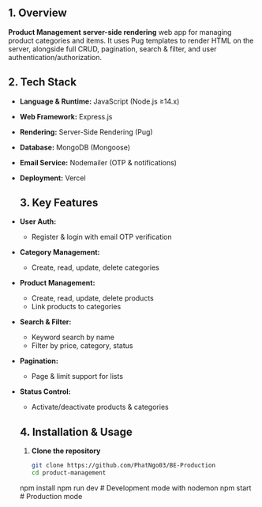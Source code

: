 ## 1. Overview
**Product Management**  **server-side rendering** web app for managing product categories and items. It uses Pug templates to render HTML on the server, alongside full CRUD, pagination, search & filter, and user authentication/authorization.

## 2. Tech Stack
- **Language & Runtime:** JavaScript (Node.js ≥14.x)
- **Web Framework:** Express.js
- **Rendering:** Server-Side Rendering (Pug)
- **Database:** MongoDB (Mongoose)
- **Email Service:** Nodemailer (OTP & notifications)
- **Deployment:** Vercel

  ## 3. Key Features
- **User Auth:**  
  - Register & login with email OTP verification  
- **Category Management:**  
  - Create, read, update, delete categories  
- **Product Management:**  
  - Create, read, update, delete products  
  - Link products to categories  
- **Search & Filter:**  
  - Keyword search by name  
  - Filter by price, category, status  
- **Pagination:**  
  - Page & limit support for lists  
- **Status Control:**  
  - Activate/deactivate products & categories
  
  ## 4. Installation & Usage
  
  1. **Clone the repository**  
     ```bash
     git clone https://github.com/PhatNgo03/BE-Production
     cd product-management
   npm install
   npm run dev    # Development mode with nodemon
   npm start      # Production mode

